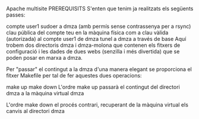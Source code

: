 Apache multisite
PREREQUISITS
S'enten que tenim ja realitzats els següents passes:

compte user1 sudoer a dmza (amb permís sense contrassenya per a rsync)
clau pública del compte teu en la màquina física com a clau vàlida (autorizada) al compte user1 de dmza
tunel a dmza a través de base
Aquí trobem dos directoris dmza i dmza-molona que contenen els fitxers de configuració i les dades de dues webs (senzilla i més divertida) que se poden posar en marxa a dmza.

Per "passar" el contingut a la dmza d'una manera elegant se proporciona el fitxer Makefile per tal de fer aquestes dues operacions:

make up
make down
L'ordre make up passarà el contingut del directori dmza a la màquina virtual dmza

L'ordre make down el procés contrari, recuperant de la màquina virtual els canvis al directori dmza
